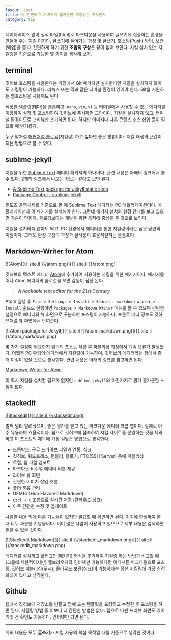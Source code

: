 ```yaml
---
layout: post
title: 더 간편하고 가벼우며 홀가분한 지킬링은 무엇인가
category: tip
---
```


데이터베이스 없이 정적 파일(html)로 마크다운을 사용하여 글쓰기에 집중하는 환경을 만들어 주는 지킬 이지만, 글쓰기에 들어가는 과정 및 글쓰기, 호스팅(Push) 방법, 보관(백업)을 좀 더 간편하게 하기 위한 **조합의 구상**은 끝이 없어 보인다. 지킬 설치 없는 지킬링을 기준으로 가능한 몇 가지를 생각해 보자.

## terminal

깃허브 호스팅을 사용한다는 가정에서 Git 패키지만 설치한다면 지킬을 설치하지 않아도 지킬링이 가능하다. 리눅스 또는 맥과 같은 터미널 환경이 있어야 한다.  Git을 지원하는 웹호스팅을 사용해도 된다.

적당한 템플릿(테마)을 클론하고, `nano`, `vim`, `vi` 등 터미널에서 사용할 수 있는 에디터를 이용하여 설정 및 포스팅하여 깃허브에 푸시하면 그만이다. 지킬을 설치하지 않고, 터미널 환경이므로 프리뷰만 포기하면 된다. 하지만 이미지나 다른 콘텐츠 소스 삽입 등이 필요할 때 번거롭다. 

누구 말처럼 [해커처럼 블로깅](http://tom.preston-werner.com/2008/11/17/blogging-like-a-hacker.html)(지킬링) 하고 싶다면 좋은 방법이다. 지킬 태생의 근간이 되는 방법으로 볼 수 있다.

## sublime-jekyll

지킬을 위한 [Sublime Text](http://www.sublimetext.com/) 에디터 패키지의 하나이다. 관련 내용은 아래의 링크에서 볼 수 있다. 2개의 링크에서 나오는 정보는 같다고 보면 된다.

 - [A Sublime Text package for Jekyll static sites](http://23maverick23.github.io/sublime-jekyll/)
 - [Package Control - sublime-jekyll](https://packagecontrol.io/packages/Jekyll)
 
윈도즈 운영체제를 기준으로 볼 때 Sublime Text 에디터는 PC 애플리케이션이다. 애플리케이션과 이 패키지를 설치해야 한다. 그런데 패키지 설치와 설정 안내를 보고 있으면 가슴이 막힌다. 블로깅보다는 개발을 위한 목적에 중심을 둔 것으로 보인다.

지킬을 설치하지 않아도 되고, PC 환경에서 에디터를 통한 지킬링이라는 점은 당연히 이점이다. 그래도 환경 구성의 과정과 실사용이 효율적일지는 물음표다.
 
## Markdown-Writer for Atom

[![Atom]({{ site.il }}/atom.png)]({{ site.il }}/atom.png)

깃허브의 텍스트 에디터 [Atom](https://atom.io/)에 추가하여 사용하는 지킬을 위한 패키지이다. 패키지를 떠나 Atom 에디터의 슬로건을 보면 감동이 잠깐 온다.

 > **_A hackable text editor for the 21st Century_**

Atom 실행 후 `File > Settings > Install > Search : markdown-writer > Install` 순으로 진행하면 `Packages > Markdown Writer` 메뉴를 볼 수 있으며 간단한 설정으로 에디터와 뷰 화면으로 구분하여 포스팅이 가능하다. 프론트 메터 정보도 깃허브처럼 뷰 화면에서 보여준다.

[![Atom package for Jekyll]({{ site.il }}/atom_markdown.png)]({{ site.il }}/atom_markdown.png)

몇 가지 설정이 필요한지 임의의 포스트 작성 후 퍼블리싱 과정에서 계속 오류가 발생했다. 어쨌든 PC 환경의 에디터에서 지킬링이 가능하며, 깃허브의 에디터라는 점에서 좀 더 이점이 있을 것으로 생각한다. 관련 내용은 아래의 링크를 참고하면 된다.

[Markdown-Writer for Atom](https://atom.io/packages/markdown-writer)

이 역시 지킬을 설치할 필요가 없지만 `sublime-jekyll`와 마찬가지로 뭔가 홀가분한 느낌이 없다.

## stackedit

[![Stackedit]({{ site.il }}/stackedit.png)](https://stackedit.io/)

벌써 널리 알려졌으며, 좋은 평가를 받고 있는 마크다운 에디터 크롬 앱이다. 실제로 아주 유용하며 효율적이다. 웹으로 깃허브에 접속하여 지킬 사이트를 운영하는 것을 제외하고 이 포스트의 제목에 가장 걸맞은 방법으로 생각한다.

 - 드롭박스, 구글 드라이브 파일과 연동, 싱크
 - 깃허브, 워드프레스, 텀블러, 블로거, FTO(SSH Server) 등에 퍼블리싱
 - 로컬, 웹 파일 임포트
 - 마크다운 비주얼 에디터 버튼 제공
 - 라이브 뷰 화면
 - 간편한 이미지 삽입 흐름
 - 폴더 분류 관리
 - GFM(GitHub Flavored Markdown)
 - `Ctrl + C` 조합으로 실시간 저장 (클라우드 싱크)
 - 아주 간편한 수정 및 업데이트

나열한 내용 외에 다른 기능들이 있지만 필요할 때 확인하면 된다. 지킬에 한정하여 볼 때 너무 과분한 기능들이다. 이미 많은 사람이 사용하고 있으므로 세부 내용은 검색하면 얻을 수 있을 것이다.

[![Stackedit Markdown]({{ site.il }}/stackedit_markdown.png)]({{ site.il }}/stackedit_markdown.png)

에디터를  설치하고 플러그인(패키지) 형식을 추가하여 지킬링 하는 방법과 비교할 때 (크롬에 제한적이지만) 웹브라우저와 인터넷만 가능하다면 어디서든 마크다운으로 포스팅, 깃허브 퍼블리싱(푸시), 클라우드 보관(싱크)이 가능하다는 점은 지킬링에 가장 최적화되어 있다고 생각한다.

## Github

웹에서 깃허브에 저장소를 만들고 맘에 드는 템플릿을 포킹하고 수정한 후 포스팅을 하면 된다. 지킬링 방법 중 이보다 더 간단한 방법은 없다. 탭으로 나뉜 프리뷰 화면도 있어 커밋 전 확인도 가능하다. 인터넷만 되면 된다.

---

위의 내용은 모두 **글쓰기**가 지킬 사용의 핵심 목적일 때를 기준으로 생각한 것이다.
